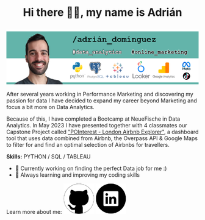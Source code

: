 <h1 style="font-size: 30;"><p align="center" size="16"> Hi there ✌🏼, my name is Adrián </p> </h1>
<p align="center">
  <img src="https://github.com/AdriDF/AdriDF/blob/main/gitHub_banner.png">
</p> 

After several years working in Performance Marketing and discovering my passion for data I have decided to expand my career beyond Marketing and focus a bit more on Data Analytics.

Because of this, I have completed a Bootcamp at NeueFische in Data Analytics. In May 2023 I have presented together with 4 classmates our Capstone Project called ["POInterest - London Airbnb Explorer"](https://github.com/AdriDF/My_Projects), a dashboard tool that uses data combined from Airbnb, the Overpass API & Google Maps to filter for and find an optimal selection of Airbnbs for travellers. 

**Skills:** PYTHON  / SQL / TABLEAU 

- 🔭 Currently working on finding the perfect Data job for me :) 
- 🌱  Always learning and improving my coding skills 

Learn more about me:
[<img src='https://github.com/AdriDF/AdriDF/blob/main/github_logo.png' alt='github' height='80'>](https://github.com/AdriDF) [<img src='https://github.com/AdriDF/AdriDF/blob/main/linkedin_logo.png' alt='linkedin' height='80'>](https://www.linkedin.com/in/adrian-dominguez-b5605663/)
